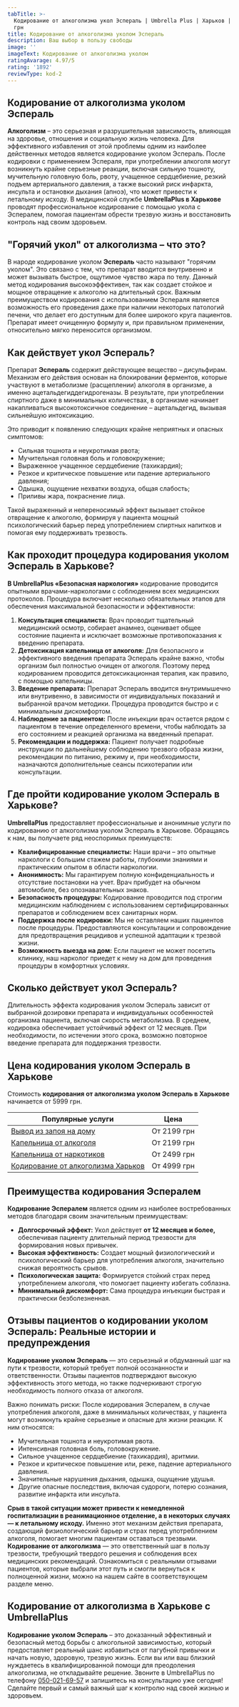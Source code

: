 ```yaml
---
tabTitle: >-
  Кодирование от алкоголизма укол Эспераль | Umbrella Plus | Харьков | От 5999
  грн
title: Кодирование от алкоголизма уколом Эспераль
description: Ваш выбор в пользу свободы
image: ''
imageText: Кодирование от алкоголизма уколом
ratingAvarage: 4.97/5
rating: '1892'
reviewType: kod-2
---
```


## Кодирование от алкоголизма уколом Эспераль

**Алкоголизм** – это серьезная и разрушительная зависимость, влияющая на здоровье, отношения и социальную жизнь человека. Для эффективного избавления от этой проблемы одним из наиболее действенных методов является кодирование уколом Эспераль. После кодировки с применением Эспераля, при употреблении алкоголя могут возникнуть крайне серьезные реакции, включая сильную тошноту, мучительную головную боль, рвоту, учащенное сердцебиение, резкий подъем артериального давления, а также высокий риск инфаркта, инсульта и остановки дыхания (апноэ), что может привести к летальному исходу. В медицинской службе **UmbrellaPlus в Харькове** проводят профессиональное кодирование с помощью укола с Эспералем, помогая пациентам обрести трезвую жизнь и восстановить контроль над своим здоровьем.

## "Горячий укол" от алкоголизма – что это?

В народе кодирование уколом **Эспераль** часто называют "горячим уколом". Это связано с тем, что препарат вводится внутривенно и может вызывать быстрое, ощутимое чувство жара по телу. Данный метод кодирования высокоэффективен, так как создает стойкое и мощное отвращение к алкоголю на длительный срок. Важным преимуществом кодирования с использованием Эспераля является возможность его проведения даже при наличии некоторых патологий печени, что делает его доступным для более широкого круга пациентов. Препарат имеет очищенную формулу и, при правильном применении, относительно мягко переносится организмом.

## Как действует укол Эспераль?

Препарат **Эспераль** содержит действующее вещество – дисульфирам. Механизм его действия основан на блокировании ферментов, которые участвуют в метаболизме (расщеплении) алкоголя в организме, а именно ацетальдегиддегидрогеназы. В результате, при употреблении спиртного даже в минимальных количествах, в организме начинает накапливаться высокотоксичное соединение – ацетальдегид, вызывая сильнейшую интоксикацию.

Это приводит к появлению следующих крайне неприятных и опасных симптомов:

* Сильная тошнота и неукротимая рвота;
* Мучительная головная боль и головокружение;
* Выраженное учащенное сердцебиение (тахикардия);
* Резкое и критическое повышение или падение артериального давления;
* Одышка, ощущение нехватки воздуха, общая слабость;
* Приливы жара, покраснение лица.

Такой выраженный и непереносимый эффект вызывает стойкое отвращение к алкоголю, формируя у пациента мощный психологический барьер перед употреблением спиртных напитков и помогая ему поддерживать трезвость.

## Как проходит процедура кодирования уколом Эспераль в Харькове?

**В UmbrellaPlus «Безопасная наркология»** кодирование проводится опытными врачами-наркологами с соблюдением всех медицинских протоколов. Процедура включает несколько обязательных этапов для обеспечения максимальной безопасности и эффективности:

1. **Консультация специалиста:** Врач проводит тщательный медицинский осмотр, собирает анамнез, оценивает общее состояние пациента и исключает возможные противопоказания к введению препарата.
2. **Детоксикация капельница от алкоголя:** Для безопасного и эффективного введения препарата Эспераль крайне важно, чтобы организм был полностью очищен от алкоголя. Поэтому перед кодированием проводится детоксикационная терапия, как правило, с помощью капельницы.
3. **Введение препарата:** Препарат Эспераль вводится внутримышечно или внутривенно, в зависимости от индивидуальных показаний и выбранной врачом методики. Процедура проводится быстро и с минимальным дискомфортом.
4. **Наблюдение за пациентом:** После инъекции врач остается рядом с пациентом в течение определенного времени, чтобы наблюдать за его состоянием и реакцией организма на введенный препарат.
5. **Рекомендации и поддержка:** Пациент получает подробные инструкции по дальнейшему соблюдению трезвого образа жизни, рекомендации по питанию, режиму и, при необходимости, назначаются дополнительные сеансы психотерапии или консультации.

## Где пройти кодирование уколом Эспераль в Харькове?

**UmbrellaPlus** предоставляет профессиональные и анонимные услуги по кодированию от алкоголизма уколом Эспераль в Харькове. Обращаясь к нам, вы получаете ряд неоспоримых преимуществ:

* **Квалифицированные специалисты:** Наши врачи – это опытные наркологи с большим стажем работы, глубокими знаниями и практическим опытом в области наркологии.
* **Анонимность:** Мы гарантируем полную конфиденциальность и отсутствие постановки на учет. Врач прибудет на обычном автомобиле, без опознавательных знаков.
* **Безопасность процедуры:** Кодирование проводится под строгим медицинским наблюдением с использованием сертифицированных препаратов и соблюдением всех санитарных норм.
* **Поддержка после кодировки:** Мы не оставляем наших пациентов после процедуры. Предоставляются консультации и сопровождение для предотвращения рецидивов и успешной адаптации к трезвой жизни.
* **Возможность выезда на дом:** Если пациент не может посетить клинику, наш нарколог приедет к нему на дом для проведения процедуры в комфортных условиях.

## Сколько действует укол Эспераль?

Длительность эффекта кодирования уколом Эспераль зависит от выбранной дозировки препарата и индивидуальных особенностей организма пациента, включая скорость метаболизма. В среднем, кодировка обеспечивает устойчивый эффект от 12 месяцев. При необходимости, по истечении этого срока, возможно повторное введение препарата для поддержания трезвости.

## Цена кодирования уколом Эспераль в Харькове

Стоимость **кодирования от алкоголизма уколом Эспераль в Харькове** начинается от 5999 грн.

| Популярные услуги                                                                                          | Цена        |
| ---------------------------------------------------------------------------------------------------------- | ----------- |
| [Вывод из запоя на дому](https://umbrella-plus.com.ua/kharkiv/vivod-iz-zapoia-na-domy-kharkiv/)            | От 2199 грн |
| [Капельница от алкоголя](https://umbrella-plus.com.ua/kharkiv/kapelnica_ot_alkogola_na_domy_kharkiv/)      | От 2199 грн |
| [Капельница от наркотиков](https://umbrella-plus.com.ua/kharkiv/kap-ot-nark-kharkiv/)                      | От 2499 грн |
| [Кодирование от алкоголизма Харьков](https://umbrella-plus.com.ua/kharkiv/kodirovka-ot-alkogolia-kharkiv/) | От 4999 грн |

## Преимущества кодирования Эспералем

**Кодирование Эспералем** является одним из наиболее востребованных методов благодаря своим значительным преимуществам:

* **Долгосрочный эффект:** Укол действует **от 12 месяцев и более,** обеспечивая пациенту длительный период трезвости для формирования новых привычек.
* **Высокая эффективность:** Создает мощный физиологический и психологический барьер для употребления алкоголя, значительно снижая вероятность срывов.
* **Психологическая защита:** Формируется стойкий страх перед употреблением алкоголя, что помогает пациенту избегать соблазна.
* **Минимальный дискомфорт:** Сама процедура инъекции быстрая и практически безболезненная.

## Отзывы пациентов о кодировании уколом Эспераль: Реальные истории и предупреждения

**Кодирование уколом Эспераль** — это серьезный и обдуманный шаг на пути к трезвости, который требует полной осознанности и ответственности. Отзывы пациентов подтверждают высокую эффективность этого метода, но также подчеркивают строгую необходимость полного отказа от алкоголя.

Важно понимать риски: После кодирования Эспералем, в случае употребления алкоголя, даже в минимальных количествах, у пациента могут возникнуть крайне серьезные и опасные для жизни реакции. К ним относятся:

* Мучительная тошнота и неукротимая рвота.
* Интенсивная головная боль, головокружение.
* Сильное учащенное сердцебиение (тахикардия), аритмии.
* Резкое и критическое повышение или, реже, падение артериального давления.
* Значительные нарушения дыхания, одышка, ощущение удушья.
* Другие опасные последствия, включая судороги, потерю сознания, развитие инфаркта или инсульта.

**Срыв в такой ситуации может привести к немедленной госпитализации в реанимационное отделение, а в некоторых случаях — к летальному исходу.** Именно этот механизм действия препарата, создающий физиологический барьер и страх перед употреблением алкоголя, помогает многим пациентам оставаться трезвыми. **Кодирование от алкоголизма** — это ответственный шаг в пользу трезвости, требующий твердого решения и соблюдения всех медицинских рекомендаций. Ознакомиться с реальными отзывами пациентов, которые выбрали этот путь и смогли вернуться к полноценной жизни, можно на нашем сайте в соответствующем разделе меню.

## Кодирование от алкоголизма в Харькове с UmbrellaPlus

**Кодирование уколом Эспераль** – это доказанный эффективный и безопасный метод борьбы с алкогольной зависимостью, который предоставляет реальный шанс избавиться от пагубной привычки и начать новую, здоровую, трезвую жизнь. Если вы или ваш близкий нуждаетесь в квалифицированной помощи для преодоления алкоголизма, не откладывайте решение. Звоните в UmbrellaPlus по телефону [050-021-69-57](tel:0500216957) и запишитесь на консультацию уже сегодня! Сделайте первый и самый важный шаг к контролю над своей жизнью и здоровьем.
